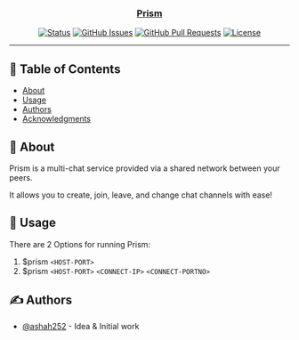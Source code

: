 <p align="center">
  <a href="" rel="noopener">
 <!-- <img width=200px height=200px src="https://i.imgur.com/6wj0hh6.jpg" alt="Project logo"></a> -->
</p>

<h3 align="center">Prism</h3>

<div align="center">

[![Status](https://img.shields.io/badge/status-active-success.svg)]()
[![GitHub Issues](https://img.shields.io/github/issues/kylelobo/The-Documentation-Compendium.svg)](https://github.com/ashah252/p2p-chat/issues)
[![GitHub Pull Requests](https://img.shields.io/github/issues-pr/kylelobo/The-Documentation-Compendium.svg)](https://github.com/ashah252/p2p-chat/pulls)
[![License](https://img.shields.io/badge/license-MIT-blue.svg)](/LICENSE)

</div>

---
<!-- 
<p align="center"> Few lines describing your project.
    <br> 
</p> -->

## 📝 Table of Contents

- [About](#about)
- [Usage](#usage)
- [Authors](#authors)
- [Acknowledgments](#acknowledgement)
<!-- - [Getting Started](#getting_started) -->
<!-- - [Deployment](#deployment) -->
<!-- - [Built Using](#built_using) -->
<!-- - [TODO](../TODO.md) -->
<!-- - [Contributing](../CONTRIBUTING.md) -->

## 🧐 About <a name = "about"></a>

Prism is a multi-chat service provided via a shared network between your peers.

It allows you to create, join, leave, and change chat channels with ease!

<!-- ## 🏁 Getting Started <a name = "getting_started"></a>

These instructions will get you a copy of the project up and running on your local machine for development and testing purposes. See [deployment](#deployment) for notes on how to deploy the project on a live system.

### Prerequisites

What things you need to install the software and how to install them.

```
Give examples
```

### Installing

A step by step series of examples that tell you how to get a development env running.

Say what the step will be

```
Give the example
```

And repeat

```
until finished
```

End with an example of getting some data out of the system or using it for a little demo.

## 🔧 Running the tests <a name = "tests"></a>

Explain how to run the automated tests for this system.

### Break down into end to end tests

Explain what these tests test and why

```
Give an example
```

### And coding style tests

Explain what these tests test and why

```
Give an example
``` -->

## 🎈 Usage <a name="usage"></a>

There are 2 Options for running Prism:
1) $prism `<HOST-PORT>`
2) $prism `<HOST-PORT>` `<CONNECT-IP>` `<CONNECT-PORTNO>`


<!-- ## 🚀 Deployment <a name = "deployment"></a>

Add additional notes about how to deploy this on a live system. -->

<!-- ## ⛏️ Built Using <a name = "built_using"></a>

- [MongoDB](https://www.mongodb.com/) - Database
- [Express](https://expressjs.com/) - Server Framework
- [VueJs](https://vuejs.org/) - Web Framework
- [NodeJs](https://nodejs.org/en/) - Server Environment -->

## ✍️ Authors <a name = "authors"></a>

- [@ashah252](https://github.com/ashah252) - Idea & Initial work

<!-- See also the list of [contributors](https://github.com/ashah252/p2p-chat/contributors) who participated in this project. -->

<!-- ## 🎉 Acknowledgements <a name = "acknowledgement"></a>

- Hat tip to anyone whose code was used
- Inspiration
- References -->
